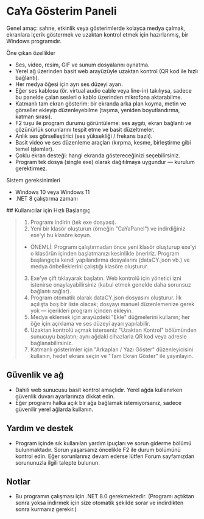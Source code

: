 # CaYa Gösterim Paneli

Genel amaç: sahne, etkinlik veya gösterimlerde kolayca medya çalmak, ekranlara içerik göstermek ve uzaktan kontrol etmek için hazırlanmış, bir Windows programıdır.

Öne çıkan özellikler
- Ses, video, resim, GIF ve sunum dosyalarını oynatma.
- Yerel ağ üzerinden basit web arayüzüyle uzaktan kontrol (QR kod ile hızlı bağlantı).
- Her medya öğesi için ayrı ses düzeyi ayarı.
- Eğer ses kablosu (ör. virtual audio cable veya line-in) takılıysa, sadece bu panelde çalan sesleri o kablo üzerinden mikrofona aktarabilme.
- Katmanlı tam ekran gösterim: bir ekranda arka plan koyma, metin ve görseller ekleyip düzenleyebilme (taşıma, yeniden boyutlandırma, katman sırası).
- F2 tuşu ile program durumu görüntüleme: ses aygıtı, ekran bağlantı ve çözünürlük sorunlarını tespit etme ve basit düzeltmeler.
- Anlık ses görselleştirici (ses yüksekliği / frekans bazlı).
- Basit video ve ses düzenleme araçları (kırpma, kesme, birleştirme gibi temel işlemler).
- Çoklu ekran desteği: hangi ekranda göstereceğinizi seçebilirsiniz.
- Program tek dosya (single exe) olarak dağıtılmaya uygundur — kurulum gerektirmez.


Sistem gereksinimleri
- Windows 10 veya Windows 11
- .NET 8 çalıştırma zamanı


## Kullanıcılar için Hızlı Başlangıç
> 1. Programı indirin (tek exe dosyası).
> 2. Yeni bir klasör oluşturun (örneğin "CaYaPanel") ve indirdiğiniz exe'yi bu klasöre koyun.
>   - ÖNEMLİ: Programı çalıştırmadan önce yeni klasör oluşturup exe'yi o klasörün içinden başlatmanızı kesinlikle öneririz. Program başlangıçta kendi yapılandırma dosyalarını (dataCY.json vb.) ve medya önbelleklerini çalıştığı klasöre oluşturur.
> 3. Exe'ye çift tıklayarak başlatın. Web kontrolü için yönetici izni istenirse onaylayabilirsiniz (kabul etmek genelde daha sorunsuz bağlantı sağlar).
> 4. Program otomatik olarak dataCY.json dosyasını oluşturur. İlk açılışta boş bir liste olacak; dosyayı manuel düzenlemenize gerek yok — içerikleri program içinden ekleyin.
> 5. Medya eklemek için arayüzdeki "Ekle" düğmelerini kullanın; her öğe için açıklama ve ses düzeyi ayarı yapılabilir.
> 6. Uzaktan kontrolü açmak isterseniz "Uzaktan Kontrol" bölümünden sunucuyu başlatın; aynı ağdaki cihazlarla QR kod veya adresle bağlanabilirsiniz.
> 7. Katmanlı gösterimler için "Arkaplan / Yazı Göster" düzenleyicisini kullanın, hedef ekranı seçin ve "Tam Ekran Göster" ile yayınlayın.


## Güvenlik ve ağ
- Dahili web sunucusu basit kontrol amaçlıdır. Yerel ağda kullanırken güvenlik duvarı ayarlarınıza dikkat edin.
- Eğer programı halka açık bir ağa bağlamak istemiyorsanız, sadece güvenilir yerel ağlarda kullanın.

## Yardım ve destek
- Program içinde sık kullanılan yardım ipuçları ve sorun giderme bölümü bulunmaktadır. Sorun yaşarsanız öncelikle F2 ile durum bölümünü kontrol edin. Eğer sorunlarınız devam ederse lütfen Forum sayfamızdan sorununuzla ilgili talepte bulunun.


## Notlar
- Bu programın çalışması için .NET 8.0 gerekmektedir. (Programı açtıktan sonra yoksa indirmek için size otomatik şekilde sorar ve indirdikten sonra kurmanız gerekir.)
